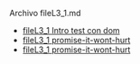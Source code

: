 Archivo fileL3_1.md
* [fileL3_1 Intro test con dom](https://www.youtube.com/watch?v=HXWzPx8kjiY)
* [fileL3_1 promise-it-wont-hurt](https://github.com/promise-it-wont-hurt)
* [fileL3_1 promise-it-wont-hurt](https://github.com/promise-it-wont-hurt)
